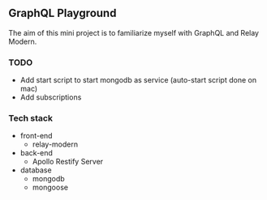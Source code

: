 ## GraphQL Playground

The aim of this mini project is to familiarize myself with GraphQL and Relay Modern.

### TODO
 * Add start script to start mongodb as service (auto-start script done on mac)
 * Add subscriptions

### Tech stack
  * front-end
    * relay-modern
  * back-end
    * Apollo Restify Server
  * database
    * mongodb
    * mongoose

